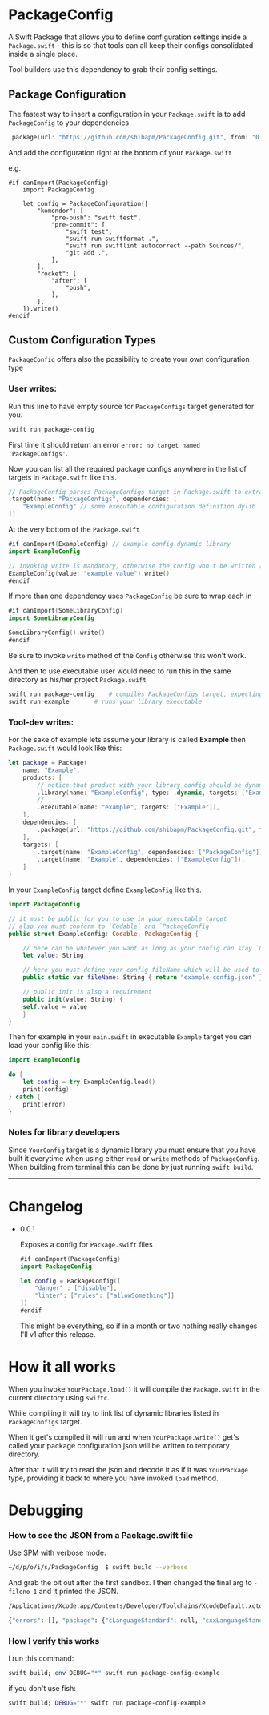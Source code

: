 # PackageConfig

A Swift Package that allows you to define configuration settings inside a `Package.swift` - this is so that tools can all keep their configs consolidated inside a single place.

Tool builders use this dependency to grab their config settings.

## Package Configuration

The fastest way to insert a configuration in your `Package.swift` is to add `PackageConfig` to your dependencies

```swift
.package(url: "https://github.com/shibapm/PackageConfig.git", from: "0.9.0")
```

And add the configuration right at the bottom of your `Package.swift`

e.g.

```
#if canImport(PackageConfig)
    import PackageConfig

    let config = PackageConfiguration([
        "komondor": [
            "pre-push": "swift test",
            "pre-commit": [
                "swift test",
                "swift run swiftformat .",
                "swift run swiftlint autocorrect --path Sources/",
                "git add .",
            ],
        ],
        "rocket": [
            "after": [
            	"push",
            ],
        ],
    ]).write()
#endif
```

## Custom Configuration Types

`PackageConfig` offers also the possibility to create your own configuration type

### User writes:

Run this line to have empty source for `PackageConfigs` target generated for you.

```bash
swift run package-config
```

First time it should return an error `error: no target named 'PackageConfigs'`.

Now you can list all the required package configs anywhere in the list of targets in `Package.swift` like this.

```swift
// PackageConfig parses PackageConfigs target in Package.swift to extract list of dylibs to link when compiling Package.swift with configurations
.target(name: "PackageConfigs", dependencies: [
    "ExampleConfig" // some executable configuration definition dylib
])
```

At the very bottom of the `Package.swift`

```swift
#if canImport(ExampleConfig) // example config dynamic library
import ExampleConfig

// invoking write is mandatory, otherwise the config won't be written // thanks captain obvious
ExampleConfig(value: "example value").write()
#endif
```

If more than one dependency uses `PackageConfig` be sure to wrap each in 

```swift
#if canImport(SomeLibraryConfig)
import SomeLibraryConfig

SomeLibraryConfig().write()
#endif
```

Be sure to invoke `write` method of the `Config` otherwise this won't work.

And then to use executable user would need to run this in the same directory as his/her project `Package.swift`

```bash
swift run package-config	# compiles PackageConfigs target, expecting to find a dylib in `.build` directory for each of the listed libraries configs
swift run example		# runs your library executable
```

### Tool-dev writes:

For the sake of example lets assume your library is called **Example** then `Package.swift` would look like this:

```swift
let package = Package(
    name: "Example",
    products: [
        // notice that product with your library config should be dynamic library in order to produce dylib and allow PackageConfig to link it when building Package.swift
        .library(name: "ExampleConfig", type: .dynamic, targets: ["ExampleConfig"]),
        // 
        .executable(name: "example", targets: ["Example"]),
    ],
    dependencies: [
        .package(url: "https://github.com/shibapm/PackageConfig.git", from: "0.0.2"),
    ],
    targets: [
        .target(name: "ExampleConfig", dependencies: ["PackageConfig"]),
        .target(name: "Example", dependencies: ["ExampleConfig"]),
    ]
)
```

In your `ExampleConfig` target define `ExampleConfig` like this.

```swift
import PackageConfig

// it must be public for you to use in your executable target
// also you must conform to `Codable` and `PackageConfig`
public struct ExampleConfig: Codable, PackageConfig {

    // here can be whatever you want as long as your config can stay `Codable`
    let value: String

   	// here you must define your config fileName which will be used to write and read it to/from temporary directory
    public static var fileName: String { return "example-config.json" }

    // public init is also a requirement
    public init(value: String) {
	self.value = value
    }
}
```

Then for example in your `main.swift` in executable `Example` target you can load your config like this:

```swift
import ExampleConfig

do {
    let config = try ExampleConfig.load()
    print(config)
} catch {
    print(error)
}
```

### Notes for library developers

Since `YourConfig` target is a dynamic library you must ensure that you have built it everytime when using either `read` or `write`  methods of `PackageConfig`. When building from terminal this can be done by just running `swift build`.

----

# Changelog

- 0.0.1

  Exposes a config for `Package.swift` files

  ```swift
  #if canImport(PackageConfig)
  import PackageConfig

  let config = PackageConfig([
      "danger" : ["disable"],
      "linter": ["rules": ["allowSomething"]]
  ])
  #endif
  ```

  This might be everything, so if in a month or two nothing really changes
  I'll v1 after this release.

# How it all works

When you invoke `YourPackage.load()` it will compile the `Package.swift` in the current directory using `swiftc`.

While compiling it will try to link list of dynamic libraries listed in `PackageConfigs` target.

When it get's compiled it will run and when `YourPackage.write()` get's called your package configuration json will be written to temporary directory.

After that it will try to read the json and decode it as if it was `YourPackage` type, providing it back to where you have invoked `load` method.

# Debugging

### How to see the JSON from a Package.swift file

Use SPM with verbose mode:

```sh
~/d/p/o/i/s/PackageConfig  $ swift build --verbose
```

And grab the bit out after the first sandbox. I then changed the final arg to `-fileno 1` and it printed the JSON.

```sh
/Applications/Xcode.app/Contents/Developer/Toolchains/XcodeDefault.xctoolchain/usr/bin/swiftc --driver-mode=swift -L /Applications/Xcode.app/Contents/Developer/Toolchains/XcodeDefault.xctoolchain/usr/lib/swift/pm/4_2 -lPackageDescription -suppress-warnings -swift-version 4.2 -I /Applications/Xcode.app/Contents/Developer/Toolchains/XcodeDefault.xctoolchain/usr/lib/swift/pm/4_2 -target x86_64-apple-macosx10.10 -sdk /Applications/Xcode.app/Contents/Developer/Platforms/MacOSX.platform/Developer/SDKs/MacOSX10.14.sdk /Users/ortatherox/dev/projects/orta/ios/spm/PackageConfig/Package.swift -fileno 1

{"errors": [], "package": {"cLanguageStandard": null, "cxxLanguageStandard": null, "dependencies": [], "name": "PackageConfig", "products": [{"name": "PackageConfig", "product_type": "library", "targets": ["PackageConfig"], "type": null}], "targets": [{"dependencies": [], "exclude": [], "name": "PackageConfig", "path": null, "publicHeadersPath": null, "sources": null, "type": "regular"}, {"dependencies": [{"name": "PackageConfig", "type": "byname"}], "exclude": [], "name": "PackageConfigTests", "path": null, "publicHeadersPath": null, "sources": null, "type": "test"}]}}
```

### How I verify this works

I run this command:

```sh
swift build; env DEBUG="*" swift run package-config-example
```

if you don't use fish:

```sh
swift build; DEBUG="*" swift run package-config-example
```

